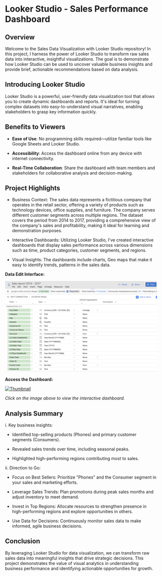 # Looker Studio - Sales Performance Dashboard


## Overview

Welcome to the Sales Data Visualization with Looker Studio repository! In this project, I harness the power of Looker Studio to transform raw sales data into interactive, insightful visualizations. The goal is to demonstrate how Looker Studio can be used to uncover valuable business insights and provide brief, actionable recommendations based on data analysis.

## Introducing Looker Studio

Looker Studio is a powerful, user-friendly data visualization tool that allows you to create dynamic dashboards and reports. It's ideal for turning complex datasets into easy-to-understand visual narratives, enabling stakeholders to grasp key information quickly.

## Benefits to Viewers

- **Ease of Use**: No programming skills required—utilize familiar tools like Google Sheets and Looker Studio.

- **Accessibility**: Access the dashboard online from any device with internet connectivity.

- **Real-Time Collaboration**: Share the dashboard with team members and stakeholders for collaborative analysis and decision-making.


  
## Project Highlights

- Business Context: The sales data represents a fictitious company that operates in the retail sector, offering a variety of products such as technology devices, office supplies, and furniture. The company serves different customer segments across multiple regions. The dataset covers the period from 2014 to 2017, providing a comprehensive view of the company's sales and profitability, making it ideal for learning and demonstration purposes.

- Interactive Dashboards: Utilizing Looker Studio, I've created interactive dashboards that display sales performance across various dimensions such as time, product categories, customer segments, and regions.

- Visual Insights: The dashboards include charts, Geo maps that make it easy to identify trends, patterns in the sales data.


**Data Edit Interface:**


 <img src="https://raw.githubusercontent.com/Tran1595/Looker-Studio-Sales-Performance-Dashboard/refs/heads/main/data%20edit.png" alt="Thumbnail">

 **Access the Dashboard:**


<a href="https://lookerstudio.google.com/s/n9PwLMYHlHA">
    <img src="https://github.com/Tran1595/Sales-Performance-Dashboard/blob/main/Screenshot%202025-02-17%20at%2014.32.21.png" alt="Thumbnail">
</a>

*Click on the image above to view the interactive dashboard.*



## Analysis Summary

i. Key business insights:

- Identified top-selling products (Phones) and primary customer segments (Consumers).

- Revealed sales trends over time, including seasonal peaks.

- Highlighted high-performing regions contributing most to sales.

ii. Direction to Go:

- Focus on Best Sellers: Prioritize "Phones" and the Consumer segment in your sales and marketing efforts.

- Leverage Sales Trends: Plan promotions during peak sales months and adjust inventory to meet demand.

- Invest in Top Regions: Allocate resources to strengthen presence in high-performing regions and explore opportunities in others.

- Use Data for Decisions: Continuously monitor sales data to make informed, agile business decisions.  

## Conclusion
By leveraging Looker Studio for data visualization, we can transform raw sales data into meaningful insights that drive strategic decisions. This project demonstrates the value of visual analytics in understanding business performance and identifying actionable opportunities for growth.

